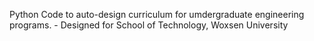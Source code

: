 Python Code to auto-design curriculum for umdergraduate engineering programs. - Designed for School of Technology, Woxsen University

